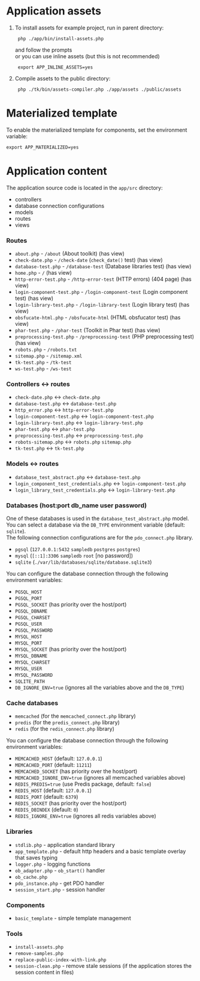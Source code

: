 # Application assets
1. To install assets for example project, run in parent directory:

		php ./app/bin/install-assets.php

	and follow the prompts  
	or you can use inline assets (but this is not recommended)

		export APP_INLINE_ASSETS=yes

2. Compile assets to the public directory:

		php ./tk/bin/assets-compiler.php ./app/assets ./public/assets


# Materialized template
To enable the materialized template for components, set the environment variable:  
```
export APP_MATERIALIZED=yes
```


# Application content
The application source code is located in the `app/src` directory:  
* controllers
* database connection configurations
* models
* routes
* views

### Routes
* `about.php` - `/about` (About toolkit) (has view)
* `check-date.php` - `/check-date` (`check_date()` test) (has view)
* `database-test.php` - `/database-test` (Database libraries test) (has view)
* `home.php` - `/` (has view)
* `http-error-test.php` - `/http-error-test` (HTTP errors) (404 page) (has view)
* `login-component-test.php` - `/login-component-test` (Login component test) (has view)
* `login-library-test.php` - `/login-library-test` (Login library test) (has view)
* `obsfucate-html.php` - `/obsfucate-html` (HTML obsfucator test) (has view)
* `phar-test.php` - `/phar-test` (Toolkit in Phar test) (has view)
* `preprocessing-test.php` - `/preprocessing-test` (PHP preprocessing test) (has view)
* `robots.php` - `/robots.txt`
* `sitemap.php` - `/sitemap.xml`
* `tk-test.php` - `/tk-test`
* `ws-test.php` - `/ws-test`

### Controllers <-> routes
* `check-date.php` <-> `check-date.php`
* `database-test.php` <-> `database-test.php`
* `http_error.php` <-> `http-error-test.php`
* `login-component-test.php` <-> `login-component-test.php`
* `login-library-test.php` <-> `login-library-test.php`
* `phar-test.php` <-> `phar-test.php`
* `preprocessing-test.php` <-> `preprocessing-test.php`
* `robots-sitemap.php` <-> `robots.php` `sitemap.php`
* `tk-test.php` <-> `tk-test.php`

### Models <-> routes
* `database_test_abstract.php` <-> `database-test.php`
* `login_component_test_credentials.php` <-> `login-component-test.php`
* `login_library_test_credentials.php` <-> `login-library-test.php`

### Databases (host:port db_name user password)
One of these databases is used in the `database_test_abstract.php` model.  
You can select a database via the `DB_TYPE` environment variable (default: `sqlite`).  
The following connection configurations are for the `pdo_connect.php` library.
* `pgsql` (`127.0.0.1:5432` `sampledb` `postgres` `postgres`)
* `mysql` (`[::1]:3306` `sampledb` `root` [no password])
* `sqlite` (`./var/lib/databases/sqlite/database.sqlite3`)

You can configure the database connection through the following environment variables:
* `PGSQL_HOST`
* `PGSQL_PORT`
* `PGSQL_SOCKET` (has priority over the host/port)
* `PGSQL_DBNAME`
* `PGSQL_CHARSET`
* `PGSQL_USER`
* `PGSQL_PASSWORD`
* `MYSQL_HOST`
* `MYSQL_PORT`
* `MYSQL_SOCKET` (has priority over the host/port)
* `MYSQL_DBNAME`
* `MYSQL_CHARSET`
* `MYSQL_USER`
* `MYSQL_PASSWORD`
* `SQLITE_PATH`
* `DB_IGNORE_ENV=true` (ignores all the variables above and the `DB_TYPE`)

### Cache databases
* `memcached` (for the `memcached_connect.php` library)
* `predis` (for the `predis_connect.php` library)
* `redis` (for the `redis_connect.php` library)

You can configure the database connection through the following environment variables:
* `MEMCACHED_HOST` (default: `127.0.0.1`)
* `MEMCACHED_PORT` (default: `11211`)
* `MEMCACHED_SOCKET` (has priority over the host/port)
* `MEMCACHED_IGNORE_ENV=true` (ignores all memcached variables above)
* `REDIS_PREDIS=true` (use Predis package, default: `false`)
* `REDIS_HOST` (default: `127.0.0.1`)
* `REDIS_PORT` (default: `6379`)
* `REDIS_SOCKET` (has priority over the host/port)
* `REDIS_DBINDEX` (default: `0`)
* `REDIS_IGNORE_ENV=true` (ignores all redis variables above)

### Libraries
* `stdlib.php` - application standard library
* `app_template.php` - default http headers and a basic template overlay that saves typing
* `logger.php` - logging functions
* `ob_adapter.php` - `ob_start()` handler
* `ob_cache.php`
* `pdo_instance.php` - get PDO handler
* `session_start.php` - session handler

### Components
* `basic_template` - simple template management

### Tools
* `install-assets.php`
* `remove-samples.php`
* `replace-public-index-with-link.php`
* `session-clean.php` - remove stale sessions (if the application stores the session content in files)
